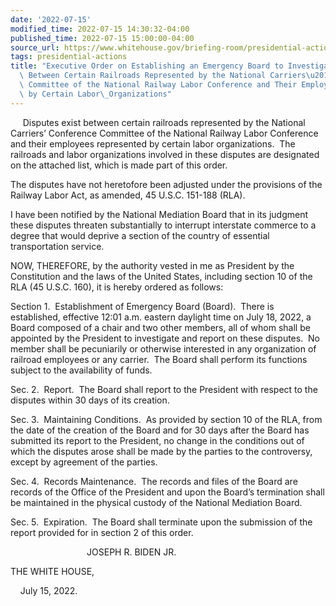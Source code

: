 ```yaml
---
date: '2022-07-15'
modified_time: 2022-07-15 14:30:32-04:00
published_time: 2022-07-15 15:00:00-04:00
source_url: https://www.whitehouse.gov/briefing-room/presidential-actions/2022/07/15/executive-order-on-establishing-an-emergency-board-to-investigate-disputes-between-certain-railroads-represented-by-the-national-carriers-conference-committee-of-the-national-railway-labor-co/
tags: presidential-actions
title: "Executive Order on Establishing an Emergency Board to Investigate Disputes\
  \ Between Certain Railroads Represented by the National Carriers\u2019 Conference\
  \ Committee of the National Railway Labor Conference and Their Employees Represented\
  \ by Certain Labor\_Organizations"
---
```

 
     Disputes exist between certain railroads represented by the
National Carriers’ Conference Committee of the National Railway Labor
Conference and their employees represented by certain labor
organizations.  The railroads and labor organizations involved in these
disputes are designated on the attached list, which is made part of this
order.

The disputes have not heretofore been adjusted under the provisions of
the Railway Labor Act, as amended, 45 U.S.C. 151-188 (RLA).

I have been notified by the National Mediation Board that in its
judgment these disputes threaten substantially to interrupt interstate
commerce to a degree that would deprive a section of the country of
essential transportation service.

NOW, THEREFORE, by the authority vested in me as President by the
Constitution and the laws of the United States, including section 10 of
the RLA (45 U.S.C. 160), it is hereby ordered as follows:

Section 1.  Establishment of Emergency Board (Board).  There is
established, effective 12:01 a.m. eastern daylight time on July 18,
2022, a Board composed of a chair and two other members, all of whom
shall be appointed by the President to investigate and report on these
disputes.  No member shall be pecuniarily or otherwise interested in any
organization of railroad employees or any carrier.  The Board shall
perform its functions subject to the availability of funds.

Sec. 2.  Report.  The Board shall report to the President with respect
to the disputes within 30 days of its creation.

Sec. 3.  Maintaining Conditions.  As provided by section 10 of the RLA,
from the date of the creation of the Board and for 30 days after the
Board has submitted its report to the President, no change in the
conditions out of which the disputes arose shall be made by the parties
to the controversy, except by agreement of the parties.

Sec. 4.  Records Maintenance.  The records and files of the Board are
records of the Office of the President and upon the Board’s termination
shall be maintained in the physical custody of the National Mediation
Board.

Sec. 5.  Expiration.  The Board shall terminate upon the submission of
the report provided for in section 2 of this order.

                               JOSEPH R. BIDEN JR.

THE WHITE HOUSE,

    July 15, 2022.
